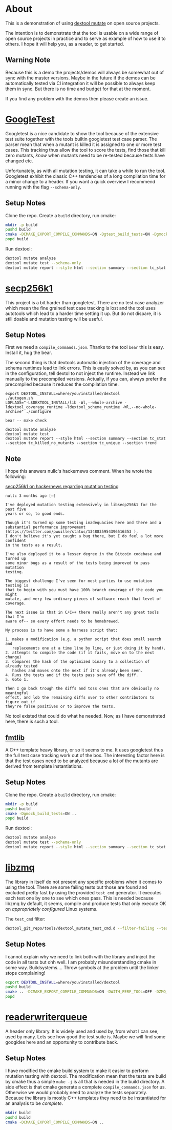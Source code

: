 # About

This is a demonstration of using [dextool mutate](https://github.com/joakim-brannstrom/dextool/tree/master/plugin/mutate) on open source projects.

The intention is to demonstrate that the tool is usable on a wide range of open
source projects in practice and to serve as example of how to use it to others.
I hope it will help you, as a reader, to get started.

## Warning Note

Because this is a demo the projects/demos will always be somewhat out of sync
with the master versions. Maybe in the future if the demos can be automatically
tested via CI integration it will be possible to always keep them in sync. But
there is no time and budget for that at the moment.

If you find any problem with the demos then please create an issue.

# [GoogleTest](https://github.com/joakim-brannstrom/dextool_mutate_demo/tree/googletest)

Googletest is a nice candidate to show the tool because of the extensive test
suite together with the tools builtin googletest test case parser. The parser
mean that when a mutant is killed it is assigned to one or more test cases.
This tracking thus allow the tool to score the tests, find those that kill zero
mutants, *know* when mutants need to be re-tested because tests have changed
etc.

Unfortunately, as with all mutation testing, it can take a while to run the tool.
Googletest exhibit the classic C++ tendencies of a long compilation time for a
minor change to a header. If you want a quick overview I recommend running with
the flag `--schema-only`.

## Setup Notes

Clone the repo. Create a `build` directory, run cmake:

```sh
mkdir -p build
pushd build
cmake -DCMAKE_EXPORT_COMPILE_COMMANDS=ON -Dgtest_build_tests=ON -Dgmock_build_tests=ON ..
popd build
```

Run dextool:

```sh
dextool mutate analyze
dextool mutate test --schema-only
dextool mutate report --style html --section summary --section tc_stat --section tc_killed_no_mutants --section tc_unique --section trend
```

# [secp256k1](https://github.com/joakim-brannstrom/dextool_mutate_demo/tree/secp256k1)

This project is a bit harder than googletest. There are no test case analyzer
which mean the fine grained test case tracking is lost and the tool uses
autotools which lead to a harder time setting it up. But do not dispare, it is
still doable and mutation testing will be useful.

## Setup Notes

First we need a `compile_commands.json`. Thanks to the tool `bear` this is
easy. Install it, hug the bear.

The second thing is that dextools automatic injection of the coverage and
schema runtimes lead to link errors. This is easily solved by, as you can see
in the configuration, tell dextol to not inject the runtime. Instead we link
manually to the precompiled versions. Actually, if you can, always prefer the
precompiled because it reduces the compilation time.

```
export DEXTOOL_INSTALL=where/you/installed/dextool
./autogen.sh
LDFLAGS="-L$DEXTOOL_INSTALL/lib -Wl,--whole-archive -ldextool_coverage_runtime -ldextool_schema_runtime -Wl,--no-whole-archive" ./configure

bear -- make check

dextool mutate analyze
dextool mutate test
dextool mutate report --style html --section summary --section tc_stat --section tc_killed_no_mutants --section tc_unique --section trend
```

## Note

I hope this answers nullc's hackernews comment. When he wrote the following:

[secp256k1 on hackernews regarding mutation testing](https://news.ycombinator.com/item?id=26024915)

```
nullc 3 months ago [–]

I've deployed mutation testing extensively in libsecp256k1 for the past five
years or so, to good ends.

Though it's turned up some testing inadequacies here and there and a
substantial performance improvement (https://twitter.com/pwuille/status/1348835954396516353 ),
I don't believe it's yet caught a bug there, but I do feel a lot more confident
in the tests as a result.

I've also deployed it to a lesser degree in the Bitcoin codebase and turned up
some minor bugs as a result of the tests being improved to pass mutation
testing.

The biggest challenge I've seen for most parties to use mutation testing is
that to begin with you must have 100% branch coverage of the code you might
mutate, and very few ordinary pieces of software reach that level of coverage.

The next issue is that in C/C++ there really aren't any great tools that I'm
aware of-- so every effort needs to be homebrewed.

My process is to have some a harness script that:

1. makes a modification (e.g. a python script that does small search and
   replacements one at a time line by line, or just doing it by hand).
2. attempts to compile the code (if it fails, move on to the next change)
3. Compares the hash of the optimized binary to a collection of already tested
   hashes and moves onto the next if it's already been seen.
4. Runs the tests and if the tests pass save off the diff.
5. Goto 1.

Then I go back trough the diffs and toss ones that are obviously no meaningful
effect, and lob the remaining diffs over to other contributors to figure out if
they're false positives or to improve the tests.
```

No tool existed that could do what he needed. Now, as I have demonstrated here,
there is such a tool.

## [fmtlib](https://github.com/joakim-brannstrom/dextool_mutate_demo/tree/fmtlib)

A C++ template heavy library, or so it seems to me. It uses googletest thus the
full test case tracking work out of the box. The interesting factor here is
that the test cases need to be analyzed because a lot of the mutants are
derived from template instantiations.

## Setup Notes

Clone the repo. Create a `build` directory, run cmake:

```sh
mkdir -p build
pushd build
cmake -Dgmock_build_tests=ON ..
popd build
```

Run dextool:

```sh
dextool mutate analyze
dextool mutate test --schema-only
dextool mutate report --style html --section summary --section tc_stat --section tc_killed_no_mutants --section tc_unique --section trend
```

# [libzmq](https://github.com/joakim-brannstrom/dextool_mutate_demo/tree/fmtlib)

The library in itself do not present any specific problems when it comes to
using the tool. There are some failing tests but those are found and excluded
pretty fast by using the provided `test_cmd` generator. It executes each test one
by one to see which ones pass. This is needed because libzmq by default, it
seems, compile and produce tests that only execute OK on *appropriately
configured* Linux systems.

The `test_cmd` filter:

```sh
dextool_git_repo/tools/dextool_mutate_test_cmd.d --filter-failing --test-cmd-dir build/ --conf .dextool_mutate.toml
```

## Setup Notes

I cannot explain why we need to link both with the library and inject the code
in all tests but ohh well. I am probably misunderstanding cmake in some way.
Buildsystems.... Throw symbols at the problem until the linker stops complaining!

```sh
export DEXTOOL_INSTALL=where/you/installed/dextool
pushd build
cmake .. -DCMAKE_EXPORT_COMPILE_COMMANDS=ON -DWITH_PERF_TOOL=OFF -DZMQ_BUILD_TESTS=ON -DENABLE_CPACK=OFF -DCMAKE_EXE_LINKER_FLAGS="-L$DEXTOOL_INSTALL/lib -Wl,--whole-archive -ldextool_coverage_runtime -ldextool_schema_runtime -Wl,--no-whole-archive"
popd
```

# [readerwriterqueue](https://github.com/joakim-brannstrom/dextool_mutate_demo/tree/readerwriterqueue)

A header only library. It is widely used and used by, from what I can see, used
by many. Lets see how good the test suite is. Maybe we will find some googides
here and an opportunity to contribute back.

## Setup Notes

I have modified the cmake build system to make it easier to perform mutation
testing with dextool. The modification mean that the tests are build by cmake
thus a simple `make -j` is all that is needed in the build directory. A side
effect is that cmake generate a complete `compile_commands.json` for us.
Otherwise we would probably need to analyze the tests separately. Because the
library is mostly C++ templates they need to be instantiated for an analysis to
be *complete*.

```sh
mkdir build
pushd build
cmake -DCMAKE_EXPORT_COMPILE_COMMANDS=ON ..
```
